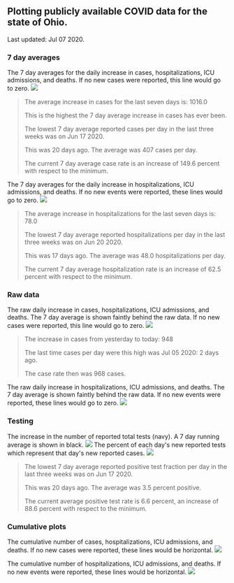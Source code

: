 ## Plotting publicly available COVID data for the state of Ohio. 

Last updated: Jul 07 2020. 

### 7 day averages
The 7 day averages for the daily increase in cases, hospitalizations, ICU admissions, and deaths. If no new cases were reported, this line would go to zero.
![](7dayaverage_cases.png)

>The average increase in cases for the last seven days is: 1016.0
>
>This is the highest the 7 day average increase in cases has ever been.
>
>
>The lowest 7 day average reported cases per day in the last three weeks was on Jun 17 2020.
>
>This was 20 days ago. The average was 407 cases per day.
>
>The current 7 day average case rate is an increase of 149.6 percent with respect to the minimum.

The 7 day averages for the daily increase in hospitalizations, ICU admissions, and deaths. If no new events were reported, these lines would go to zero.
![](7dayaverage_hospital.png)

>The average increase in hospitalizations for the last seven days is: 78.0
>
>The lowest 7 day average reported hospitalizations per day in the last three weeks was on Jun 20 2020.
>
>This was 17 days ago. The average was 48.0 hospitalizations per day.
>
>The current 7 day average hospitalization rate is an increase of 62.5 percent with respect to the minimum.

### Raw data
The raw daily increase in cases, hospitalizations, ICU admissions, and deaths. The 7 day average is shown faintly behind the raw data. If no new cases were reported, this line would go to zero.
![](DailyCases.png)

>The increase in cases from yesterday to today: 948 
>
>The last time cases per day were this high was Jul 05 2020: 2 days ago. 
>
>The case rate then was 968 cases.

The raw daily increase in hospitalizations, ICU admissions, and deaths. The 7 day average is shown faintly behind the raw data. If no new events were reported, these lines would go to zero.
![](DailyHospitalizations.png)

### Testing
The increase in the number of reported total tests (navy). A 7 day running average is shown in black.
![](DailyTests.png)
The percent of each day's new reported tests which represent that day's new reported cases.
![](percentpositive_tests.png)

>The lowest 7 day average reported positive test fraction per day in the last three weeks was on Jun 17 2020.
>
>This was 20 days ago. The average was 3.5 percent positive. 
>
>The current average positive test rate is 6.6 percent, an increase of 88.6 percent with respect to the minimum. 

### Cumulative plots
The cumulative number of cases, hospitalizations, ICU admissions, and deaths. If no new cases were reported, these lines would be horizontal.
![](Cases.png)

The cumulative number of hospitalizations, ICU admissions, and deaths. If no new events were reported, these lines would be horizontal.
![](Hospitalizations.png)
